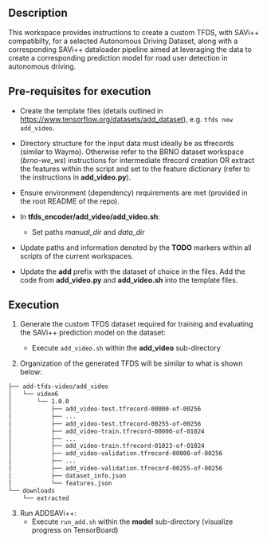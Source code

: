 ## Description

This workspace provides instructions to create a custom TFDS, with SAVi++ compatibilty, for a selected Autonomous Driving Dataset, along with a corresponding SAVi++ dataloader pipeline aimed at leveraging the data to create a corresponding prediction model for road user detection in autonomous driving.


## Pre-requisites for execution

- Create the template files (details outlined in https://www.tensorflow.org/datasets/add_dataset), e.g. `tfds new add_video`.

- Directory structure for the input data must ideally be as tfrecords (similar to Waymo). Otherwise refer to the BRNO dataset workspace (*brno-we_ws*) instructions for intermediate tfrecord creation OR extract the features within the script and set to the feature dictionary (refer to the instructions in **add_video.py**).

- Ensure environment (dependency) requirements are met (provided in the root README of the repo).

- In **tfds_encoder/add_video/add_video.sh**: 
   - Set paths *manual_dir* and *data_dir*

- Update paths and information denoted by the **TODO** markers within all scripts of the current workspaces.

- Update the **add** prefix with the dataset of choice in the files. Add the code from **add_video.py** and **add_video.sh** into the template files.  


## Execution

1. Generate the custom TFDS dataset required for training and evaluating the SAVi++ prediction model on the dataset:
   - Execute `add_video.sh` within the **add_video** sub-directory

2. Organization of the generated TFDS will be similar to what is shown below:
```bash
├── add-tfds-video/add_video
│   └── video6
│       └── 1.0.0
│           ├── add_video-test.tfrecord-00000-of-00256
│           ├── ...
│           ├── add_video-test.tfrecord-00255-of-00256
│           ├── add_video-train.tfrecord-00000-of-01024
│           ├── ...
│           ├── add_video-train.tfrecord-01023-of-01024
│           ├── add_video-validation.tfrecord-00000-of-00256
│           ├── ...
│           ├── add_video-validation.tfrecord-00255-of-00256
│           ├── dataset_info.json
│           └── features.json
└── downloads
    └── extracted
```

3. Run ADDSAVi++:
   - Execute `run_add.sh` within the **model** sub-directory (visualize progress on TensorBoard)